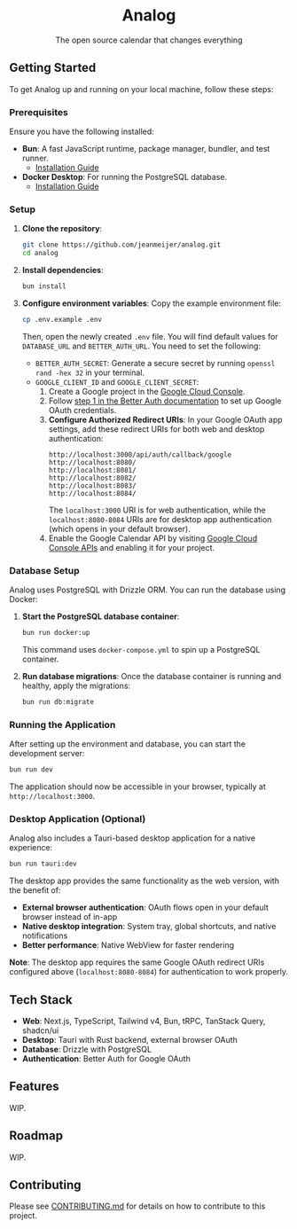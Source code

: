 <p align="center">
  <h1 align="center">Analog</h1>
  <p align="center">The open source calendar that changes everything</p>
</p>

## Getting Started

To get Analog up and running on your local machine, follow these steps:

### Prerequisites

Ensure you have the following installed:

- **Bun**: A fast JavaScript runtime, package manager, bundler, and test runner.
  - [Installation Guide](https://bun.sh/docs/installation)
- **Docker Desktop**: For running the PostgreSQL database.
  - [Installation Guide](https://www.docker.com/products/docker-desktop/)

### Setup

1.  **Clone the repository**:

    ```bash
    git clone https://github.com/jeanmeijer/analog.git
    cd analog
    ```

2.  **Install dependencies**:

    ```bash
    bun install
    ```

3.  **Configure environment variables**:
    Copy the example environment file:
    ```bash
    cp .env.example .env
    ```
    Then, open the newly created `.env` file. You will find default values for `DATABASE_URL` and `BETTER_AUTH_URL`. You need to set the following:
    - `BETTER_AUTH_SECRET`: Generate a secure secret by running `openssl rand -hex 32` in your terminal.
    - `GOOGLE_CLIENT_ID` and `GOOGLE_CLIENT_SECRET`:
      1.  Create a Google project in the [Google Cloud Console](https://console.cloud.google.com/).
      2.  Follow [step 1 in the Better Auth documentation](https://www.better-auth.com/docs/authentication/google) to set up Google OAuth credentials.
      3.  **Configure Authorized Redirect URIs**: In your Google OAuth app settings, add these redirect URIs for both web and desktop authentication:
          ```
          http://localhost:3000/api/auth/callback/google
          http://localhost:8080/
          http://localhost:8081/
          http://localhost:8082/
          http://localhost:8083/
          http://localhost:8084/
          ```
          The `localhost:3000` URI is for web authentication, while the `localhost:8080-8084` URIs are for desktop app authentication (which opens in your default browser).
      4.  Enable the Google Calendar API by visiting [Google Cloud Console APIs](https://console.cloud.google.com/apis/library/calendar-json.googleapis.com) and enabling it for your project.

### Database Setup

Analog uses PostgreSQL with Drizzle ORM. You can run the database using Docker:

1.  **Start the PostgreSQL database container**:

    ```bash
    bun run docker:up
    ```

    This command uses `docker-compose.yml` to spin up a PostgreSQL container.

2.  **Run database migrations**:
    Once the database container is running and healthy, apply the migrations:
    ```bash
    bun run db:migrate
    ```

### Running the Application

After setting up the environment and database, you can start the development server:

```bash
bun run dev
```

The application should now be accessible in your browser, typically at `http://localhost:3000`.

### Desktop Application (Optional)

Analog also includes a Tauri-based desktop application for a native experience:

```bash
bun run tauri:dev
```

The desktop app provides the same functionality as the web version, with the benefit of:
- **External browser authentication**: OAuth flows open in your default browser instead of in-app
- **Native desktop integration**: System tray, global shortcuts, and native notifications
- **Better performance**: Native WebView for faster rendering

**Note**: The desktop app requires the same Google OAuth redirect URIs configured above (`localhost:8080-8084`) for authentication to work properly.

## Tech Stack

- **Web**: Next.js, TypeScript, Tailwind v4, Bun, tRPC, TanStack Query, shadcn/ui
- **Desktop**: Tauri with Rust backend, external browser OAuth
- **Database**: Drizzle with PostgreSQL
- **Authentication**: Better Auth for Google OAuth

## Features

WIP.

## Roadmap

WIP.

## Contributing

Please see [CONTRIBUTING.md](./CONTRIBUTING.md) for details on how to contribute to this project.
